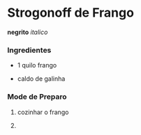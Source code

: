 # Strogonoff de Frango

**negrito** _italico_

### Ingredientes

- 1 quilo frango

- caldo de galinha



### Mode de Preparo

1. cozinhar o frango

2. 








